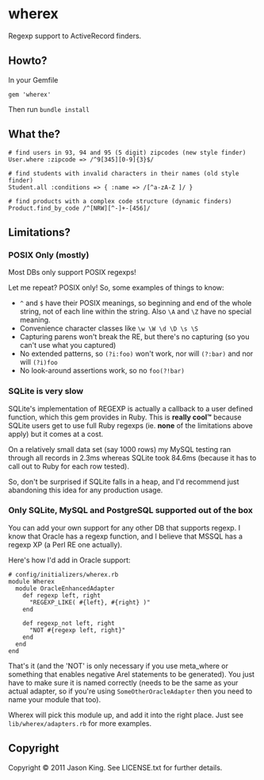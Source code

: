# wherex

Regexp support to ActiveRecord finders.

## Howto?

In your Gemfile

    gem 'wherex'

Then run `bundle install`

## What the?

    # find users in 93, 94 and 95 (5 digit) zipcodes (new style finder)
    User.where :zipcode => /^9[345][0-9]{3}$/

    # find students with invalid characters in their names (old style finder)
    Student.all :conditions => { :name => /[^a-zA-Z ]/ }

    # find products with a complex code structure (dynamic finders)
    Product.find_by_code /^[NRW][^-]+-[456]/

## Limitations?

### POSIX Only (mostly)

Most DBs only support POSIX regexps!

Let me repeat?  POSIX only!  So, some examples of things to know:

 * `^` and `$` have their POSIX meanings, so beginning and end of the whole string, not of each line within the string.  Also `\A` and `\Z` have no special meaning.
 * Convenience character classes like `\w \W \d \D \s \S` 
 * Capturing parens won't break the RE, but there's no capturing (so you can't use what you captured)
 * No extended patterns, so `(?i:foo)` won't work, nor will `(?:bar)` and nor will `(?i)foo`
 * No look-around assertions work, so no `foo(?!bar)`

### SQLite is very slow

SQLite's implementation of REGEXP is actually a callback to a user defined
function, which this gem provides in Ruby.  This is **really cool™** because
SQLite users get to use full Ruby regexps (ie. **none** of the limitations above
apply) but it comes at a cost.

On a relatively small data set (say 1000 rows) my MySQL testing ran through all
records in 2.3ms whereas SQLite took 84.6ms (because it has to call out to Ruby
for each row tested).

So, don't be surprised if SQLite falls in a heap, and I'd recommend just
abandoning this idea for any production usage.

### Only SQLite, MySQL and PostgreSQL supported out of the box

You can add your own support for any other DB that supports regexp.  I know that
Oracle has a regexp function, and I believe that MSSQL has a regexp XP (a Perl
RE one actually).

Here's how I'd add in Oracle support:

    # config/initializers/wherex.rb
    module Wherex
      module OracleEnhancedAdapter
        def regexp left, right
          "REGEXP_LIKE( #{left}, #{right} )"
        end

        def regexp_not left, right
          "NOT #{regexp left, right}"
        end
      end
    end

That's it (and the 'NOT' is only necessary if you use meta_where or something
that enables negative Arel statements to be generated).  You just have to make
sure it is named correctly (needs to be the same as your actual adapter, so if
you're using `SomeOtherOracleAdapter` then you need to name your module that
too).

Wherex will pick this module up, and add it into the right place.  Just see
`lib/wherex/adapters.rb` for more examples.

## Copyright

Copyright © 2011 Jason King. See LICENSE.txt for further details.

